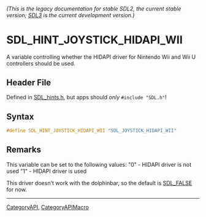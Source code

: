 ###### (This is the legacy documentation for stable SDL2, the current stable version; [SDL3](https://wiki.libsdl.org/SDL3/) is the current development version.)
# SDL_HINT_JOYSTICK_HIDAPI_WII

A variable controlling whether the HIDAPI driver for Nintendo Wii and Wii U controllers should be used.

## Header File

Defined in [SDL_hints.h](https://github.com/libsdl-org/SDL/blob/SDL2/include/SDL_hints.h), but apps should _only_ `#include "SDL.h"`!

## Syntax

```c
#define SDL_HINT_JOYSTICK_HIDAPI_WII "SDL_JOYSTICK_HIDAPI_WII"
```

## Remarks

This variable can be set to the following values: "0" - HIDAPI driver is
not used "1" - HIDAPI driver is used

This driver doesn't work with the dolphinbar, so the default is
[SDL_FALSE](SDL_FALSE) for now.

----
[CategoryAPI](CategoryAPI), [CategoryAPIMacro](CategoryAPIMacro)

